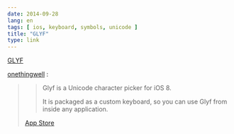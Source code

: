 ```yaml
---
date: 2014-09-28
lang: en
tags: [ ios, keyboard, symbols, unicode ]
title: "GLYF"
type: link
---
```


[GLYF](http://protonome.com/apps/glyf/)

[onethingwell](http://onethingwell.org/post/98473991956/glyf) :

> > Glyf is a Unicode character picker for iOS 8.
> >
> > It is packaged as a custom keyboard, so you can use Glyf from inside
> > any application.
>
> [App
> Store](https://itunes.apple.com/us/app/glyf-unicode-keyboard/id912177581?mt=8&at=11l8NA)

